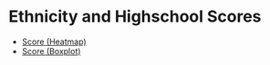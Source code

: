 # Ethnicity and Highschool Scores

- [Score (Heatmap)](Datavis/hm.html)
- [Score (Boxplot)](Datavis/bp.html)

